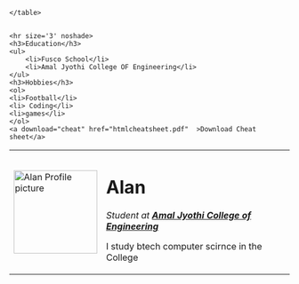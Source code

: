 <!DOCTYPE html>
<html lang="en">
<head>
    <meta charset="UTF-8">
    <meta http-equiv="X-UA-Compatible" content="IE=edge">
    <meta name="viewport" content="width=device-width, initial-scale=1.0">
    <title>Alan </title>
</head>
<body>
    <table cellspacing="20">
        <tr>
            <td><img src="https://pbs.twimg.com/profile_images/1172148263518031874/uH4g-fnZ_400x400.jpg" alt="Alan Profile picture" width='150' height='150' ></td>
            <td><h1>Alan</h1>
                <p><em>Student at <strong> <a href="https://www.ajce.in">Amal Jyothi College of Engineering</a> </strong></em></p>
                <p>I study btech computer scirnce in the College</p></td>
        </tr>
    
    </table>
    
    
    <hr size='3' noshade>
    <h3>Education</h3>
    <ul>
        <li>Fusco School</li>
        <li>Amal Jyothi College OF Engineering</li>
    </ul>
    <h3>Hobbies</h3>
    <ol>
    <li>Football</li>
    <li> Coding</li>
    <li>games</li>
    </ol>
    <a download="cheat" href="htmlcheatsheet.pdf"  >Download Cheat sheet</a>


</body>
</html>
